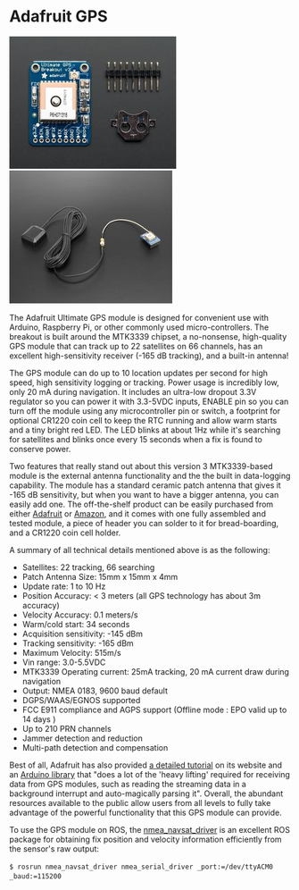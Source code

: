 # Adafruit GPS
![Adafruit GPS Components](assets/AdafruitGPS-c715f.png) ![Adafruit GPS Assembled](assets/AdafruitGPS-69ceb.png)

The Adafruit Ultimate GPS module is designed for convenient use with Arduino, Raspberry Pi, or other commonly used micro-controllers. The breakout is built around the MTK3339 chipset, a no-nonsense, high-quality GPS module that can track up to 22 satellites on 66 channels, has an excellent high-sensitivity receiver (-165 dB tracking), and a built-in antenna!

The GPS module can do up to 10 location updates per second for high speed, high sensitivity logging or tracking. Power usage is incredibly low, only 20 mA during navigation. It includes an ultra-low dropout 3.3V regulator so you can power it with 3.3-5VDC inputs, ENABLE pin so you can turn off the module using any microcontroller pin or switch, a footprint for optional CR1220 coin cell to keep the RTC running and allow warm starts and a tiny bright red LED. The LED blinks at about 1Hz while it's searching for satellites and blinks once every 15 seconds when a fix is found to conserve power.

Two features that really stand out about this version 3 MTK3339-based module is the external antenna functionality and the the built in data-logging capability. The module has a standard ceramic patch antenna that gives it -165 dB sensitivity, but when you want to have a bigger antenna, you can easily add one. The off-the-shelf product can be easily purchased from either [Adafruit](https://www.adafruit.com/product/746) or [Amazon](https://www.amazon.com/Adafruit-Ultimate-GPS-Breakout-channel/dp/B00GLW4016/ref=sr_1_1?ie=UTF8&qid=1495048345&sr=8-1-spons&keywords=adafruit+ultimate+gps+breakout&psc=1), and it comes with one fully assembled and tested module, a piece of header you can solder to it for bread-boarding, and a CR1220 coin cell holder.

A summary of all technical details mentioned above is as the following:
 - Satellites: 22 tracking, 66 searching
 - Patch Antenna Size: 15mm x 15mm x 4mm
 - Update rate: 1 to 10 Hz
 - Position Accuracy: < 3 meters (all GPS technology has about 3m accuracy)
 - Velocity Accuracy: 0.1 meters/s
 - Warm/cold start: 34 seconds
 - Acquisition sensitivity: -145 dBm
 - Tracking sensitivity: -165 dBm
 - Maximum Velocity: 515m/s
 - Vin range: 3.0-5.5VDC
 - MTK3339 Operating current: 25mA tracking, 20 mA current draw during navigation
 - Output: NMEA 0183, 9600 baud default
 - DGPS/WAAS/EGNOS supported
 - FCC E911 compliance and AGPS support (Offline mode : EPO valid up to 14 days )
 - Up to 210 PRN channels
 - Jammer detection and reduction
 - Multi-path detection and compensation

Best of all, Adafruit has also provided [a detailed tutorial](https://learn.adafruit.com/adafruit-ultimate-gps/overview) on its website and an [Arduino library](https://github.com/adafruit/Adafruit_GPS) that "does a lot of the 'heavy lifting' required for receiving data from GPS modules, such as reading the streaming data in a background interrupt and auto-magically parsing it". Overall, the abundant resources available to the public allow users from all levels to fully take advantage of the powerful functionality that this GPS module can provide.

To use the GPS module on ROS, the [nmea_navsat_driver](http://wiki.ros.org/nmea_navsat_driver) is an excellent ROS package for obtaining fix position and velocity information efficiently from the sensor's raw output:

``$ rosrun nmea_navsat_driver nmea_serial_driver _port:=/dev/ttyACM0 _baud:=115200``
